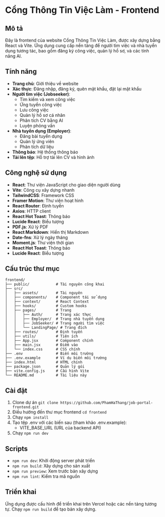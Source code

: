 # Cổng Thông Tin Việc Làm - Frontend

## Mô tả

Đây là frontend của website Cổng Thông Tin Việc Làm, được xây dựng bằng React và Vite. Ứng dụng cung cấp nền tảng để người tìm việc và nhà tuyển dụng tương tác, bao gồm đăng ký công việc, quản lý hồ sơ, và các tính năng AI.

## Tính năng

- **Trang chủ**: Giới thiệu về website
- **Xác thực**: Đăng nhập, đăng ký, quên mật khẩu, đặt lại mật khẩu
- **Người tìm việc (Jobseeker)**:
  - Tìm kiếm và xem công việc
  - Ứng tuyển công việc
  - Lưu công việc
  - Quản lý hồ sơ cá nhân
  - Phân tích CV bằng AI
  - Luyện phỏng vấn
- **Nhà tuyển dụng (Employer)**:
  - Đăng bài tuyển dụng
  - Quản lý ứng viên
  - Phân tích dữ liệu
- **Thông báo**: Hệ thống thông báo
- **Tải lên tệp**: Hỗ trợ tải lên CV và hình ảnh

## Công nghệ sử dụng

- **React**: Thư viện JavaScript cho giao diện người dùng
- **Vite**: Công cụ xây dựng nhanh
- **TailwindCSS**: Framework CSS
- **Framer Motion**: Thư viện hoạt hình
- **React Router**: Định tuyến
- **Axios**: HTTP client
- **React Hot Toast**: Thông báo
- **Lucide React**: Biểu tượng
- **PDF.js**: Xử lý PDF
- **React Markdown**: Hiển thị Markdown
- **Date-fns**: Xử lý ngày tháng
- **Moment.js**: Thư viện thời gian
- **React Hot Toast**: Thông báo
- **Lucide React**: Biểu tượng

## Cấu trúc thư mục

```
frontend/
├── public/            # Tài nguyên công khai
├── src/
│   ├── assets/        # Tài nguyên
│   ├── components/    # Component tái sử dụng
│   ├── context/       # React Context
│   ├── hooks/         # Custom hooks
│   ├── pages/         # Trang
│   │   ├── Auth/      # Trang xác thực
│   │   ├── Employer/  # Trang nhà tuyển dụng
│   │   ├── JobSeeker/ # Trang người tìm việc
│   │   └── LandingPage/ # Trang đích
│   ├── routes/        # Định tuyến
│   ├── utils/         # Tiện ích
│   ├── App.jsx        # Component chính
│   ├── main.jsx       # Điểm vào
│   └── index.css      # CSS chính
├── .env               # Biến môi trường
├── .env.example       # Ví dụ biến môi trường
├── index.html         # HTML chính
├── package.json       # Quản lý gói
├── vite.config.js     # Cấu hình Vite
└── README.md          # Tài liệu này
```

## Cài đặt

1. Clone dự án `git clone https://github.com/PhamHaThang/job-portal-frontend.git`
2. Điều hướng đến thư mục frontend `cd frontend`
3. Chạy `npm install`
4. Tạo tệp .env với các biến sau (tham khảo .env.example):
   - VITE_BASE_URL (URL của backend API)
5. Chạy `npm run dev`

## Scripts

- `npm run dev`: Khởi động server phát triển
- `npm run build`: Xây dựng cho sản xuất
- `npm run preview`: Xem trước bản xây dựng
- `npm run lint`: Kiểm tra mã nguồn

## Triển khai

Ứng dụng được cấu hình để triển khai trên Vercel hoặc các nền tảng tương tự. Chạy `npm run build` để tạo bản xây dựng.
